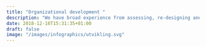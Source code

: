 ```yaml
---
title: "Organizational development "
description: "We have broad experience from assessing, re-designing and implementing new procurement organizations and principles "
date: 2018-12-16T15:31:35+01:00
draft: false
image: "/images/infographics/utvikling.svg"
---
```


